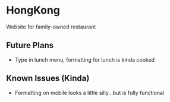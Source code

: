 # HongKong
Website for family-owned restaurant
## Future Plans
* Type in lunch menu, formatting for lunch is kinda cooked
## Known Issues (Kinda)
* Formatting on mobile looks a little silly...but is fully functional
